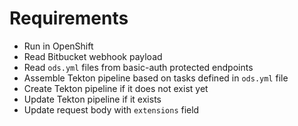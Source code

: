 # Requirements

* Run in OpenShift
* Read Bitbucket webhook payload
* Read `ods.yml` files from basic-auth protected endpoints
* Assemble Tekton pipeline based on tasks defined in `ods.yml` file
* Create Tekton pipeline if it does not exist yet
* Update Tekton pipeline if it exists
* Update request body with `extensions` field
